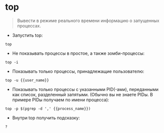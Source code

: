 # top

> Вывести в режиме реального времени информацию о запущенных процессах.

- Запустить top:

`top`

- Не показывать процессы в простое, а также зомби-процессы:

`top -i`

- Показывать только процессы, принадлежащие пользователю:

`top -u {{user_name}}`

- Показывать только процессы с указанными PID(-ами), переданными как список, разделенный запятыми. (Обычно вы не знаете PIDы. В примере PIDы получаем по имени процесса):

`top -p $(pgrep -d ',' {{process_name}})`

- Внутри top получить подсказку:

`?`
